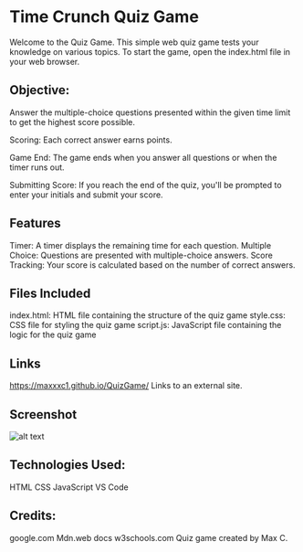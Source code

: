 # Time Crunch Quiz Game

Welcome to the Quiz Game. This simple web quiz game tests your knowledge on various topics. To start the game, open the index.html file in your web browser.

## Objective: 
Answer the multiple-choice questions presented within the given time limit to get the highest score possible.

Scoring: 
Each correct answer earns points.

Game End:
The game ends when you answer all questions or when the timer runs out.

Submitting Score:
If you reach the end of the quiz, you'll be prompted to enter your initials and submit your score.

## Features
Timer: A timer displays the remaining time for each question.
Multiple Choice: Questions are presented with multiple-choice answers.
Score Tracking: Your score is calculated based on the number of correct answers.

## Files Included
index.html: HTML file containing the structure of the quiz game
style.css: CSS file for styling the quiz game
script.js: JavaScript file containing the logic for the quiz game

## Links

https://maxxxc1.github.io/QuizGame/
Links to an external site.

## Screenshot
![alt text](<Screenshot 2024-06-13 at 12.21.05 AM.png>)

## Technologies Used:
HTML
CSS
JavaScript
VS Code

## Credits:
google.com
Mdn.web docs
w3schools.com
Quiz game created by Max C.
